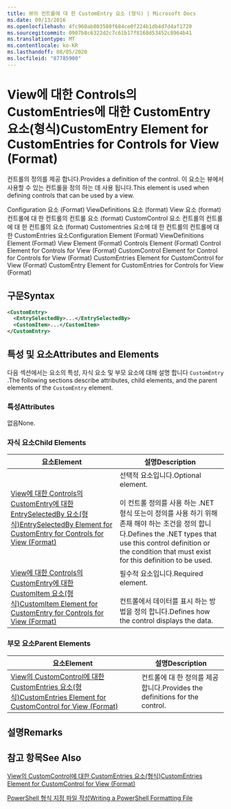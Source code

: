 ```yaml
---
title: 뷰의 컨트롤에 대 한 CustomEntry 요소 (형식) | Microsoft Docs
ms.date: 09/13/2016
ms.openlocfilehash: 4fc960ab803580f684ce0f224b1db4d7d4af1720
ms.sourcegitcommit: 0907b8c6322d2c7c61b17f8168d53452c8964b41
ms.translationtype: MT
ms.contentlocale: ko-KR
ms.lasthandoff: 08/05/2020
ms.locfileid: "87785900"
---
```

# <a name="customentry-element-for-customentries-for-controls-for-view-format"></a><span data-ttu-id="31ebd-102">View에 대한 Controls의 CustomEntries에 대한 CustomEntry 요소(형식)</span><span class="sxs-lookup"><span data-stu-id="31ebd-102">CustomEntry Element for CustomEntries for Controls for View (Format)</span></span>

<span data-ttu-id="31ebd-103">컨트롤의 정의를 제공 합니다.</span><span class="sxs-lookup"><span data-stu-id="31ebd-103">Provides a definition of the control.</span></span> <span data-ttu-id="31ebd-104">이 요소는 뷰에서 사용할 수 있는 컨트롤을 정의 하는 데 사용 됩니다.</span><span class="sxs-lookup"><span data-stu-id="31ebd-104">This element is used when defining controls that can be used by a view.</span></span>

<span data-ttu-id="31ebd-105">Configuration 요소 (Format) ViewDefinitions 요소 (format) View 요소 (format) 컨트롤에 대 한 컨트롤의 컨트롤 요소 (format) CustomControl 요소 컨트롤의 컨트롤에 대 한 컨트롤의 요소 (format) Customentries 요소에 대 한 컨트롤의 컨트롤에 대 한 CustomEntries 요소</span><span class="sxs-lookup"><span data-stu-id="31ebd-105">Configuration Element (Format) ViewDefinitions Element (Format) View Element (Format) Controls Element (Format) Control Element for Controls for View (Format) CustomControl Element for Control for Controls for View (Format) CustomEntries Element for CustomControl for View (Format) CustomEntry Element for CustomEntries for Controls for View (Format)</span></span>

## <a name="syntax"></a><span data-ttu-id="31ebd-106">구문</span><span class="sxs-lookup"><span data-stu-id="31ebd-106">Syntax</span></span>

```xml
<CustomEntry>
  <EntrySelectedBy>...</EntrySelectedBy>
  <CustomItem>...</CustomItem>
</CustomEntry>
```

## <a name="attributes-and-elements"></a><span data-ttu-id="31ebd-107">특성 및 요소</span><span class="sxs-lookup"><span data-stu-id="31ebd-107">Attributes and Elements</span></span>

<span data-ttu-id="31ebd-108">다음 섹션에서는 요소의 특성, 자식 요소 및 부모 요소에 대해 설명 합니다 `CustomEntry` .</span><span class="sxs-lookup"><span data-stu-id="31ebd-108">The following sections describe attributes, child elements, and the parent elements of the `CustomEntry` element.</span></span>

### <a name="attributes"></a><span data-ttu-id="31ebd-109">특성</span><span class="sxs-lookup"><span data-stu-id="31ebd-109">Attributes</span></span>

<span data-ttu-id="31ebd-110">없음</span><span class="sxs-lookup"><span data-stu-id="31ebd-110">None.</span></span>

### <a name="child-elements"></a><span data-ttu-id="31ebd-111">자식 요소</span><span class="sxs-lookup"><span data-stu-id="31ebd-111">Child Elements</span></span>

|<span data-ttu-id="31ebd-112">요소</span><span class="sxs-lookup"><span data-stu-id="31ebd-112">Element</span></span>|<span data-ttu-id="31ebd-113">설명</span><span class="sxs-lookup"><span data-stu-id="31ebd-113">Description</span></span>|
|-------------|-----------------|
|[<span data-ttu-id="31ebd-114">View에 대한 Controls의 CustomEntry에 대한 EntrySelectedBy 요소(형식)</span><span class="sxs-lookup"><span data-stu-id="31ebd-114">EntrySelectedBy Element for CustomEntry for Controls for View (Format)</span></span>](./entryselectedby-element-for-customentry-for-controls-for-view-format.md)|<span data-ttu-id="31ebd-115">선택적 요소입니다.</span><span class="sxs-lookup"><span data-stu-id="31ebd-115">Optional element.</span></span><br /><br /> <span data-ttu-id="31ebd-116">이 컨트롤 정의를 사용 하는 .NET 형식 또는이 정의를 사용 하기 위해 존재 해야 하는 조건을 정의 합니다.</span><span class="sxs-lookup"><span data-stu-id="31ebd-116">Defines the .NET types that use this control definition or the condition that must exist for this definition to be used.</span></span>|
|[<span data-ttu-id="31ebd-117">View에 대한 Controls의 CustomEntry에 대한 CustomItem 요소(형식)</span><span class="sxs-lookup"><span data-stu-id="31ebd-117">CustomItem Element for CustomEntry for Controls for View (Format)</span></span>](./customitem-element-for-customentry-for-controls-for-view-format.md)|<span data-ttu-id="31ebd-118">필수적 요소입니다.</span><span class="sxs-lookup"><span data-stu-id="31ebd-118">Required element.</span></span><br /><br /> <span data-ttu-id="31ebd-119">컨트롤에서 데이터를 표시 하는 방법을 정의 합니다.</span><span class="sxs-lookup"><span data-stu-id="31ebd-119">Defines how the control displays the data.</span></span>|

### <a name="parent-elements"></a><span data-ttu-id="31ebd-120">부모 요소</span><span class="sxs-lookup"><span data-stu-id="31ebd-120">Parent Elements</span></span>

|<span data-ttu-id="31ebd-121">요소</span><span class="sxs-lookup"><span data-stu-id="31ebd-121">Element</span></span>|<span data-ttu-id="31ebd-122">설명</span><span class="sxs-lookup"><span data-stu-id="31ebd-122">Description</span></span>|
|-------------|-----------------|
|[<span data-ttu-id="31ebd-123">View의 CustomControl에 대한 CustomEntries 요소(형식)</span><span class="sxs-lookup"><span data-stu-id="31ebd-123">CustomEntries Element for CustomControl for View (Format)</span></span>](./customentries-element-for-customcontrol-for-view-format.md)|<span data-ttu-id="31ebd-124">컨트롤에 대 한 정의를 제공 합니다.</span><span class="sxs-lookup"><span data-stu-id="31ebd-124">Provides the definitions for the control.</span></span>|

## <a name="remarks"></a><span data-ttu-id="31ebd-125">설명</span><span class="sxs-lookup"><span data-stu-id="31ebd-125">Remarks</span></span>

## <a name="see-also"></a><span data-ttu-id="31ebd-126">참고 항목</span><span class="sxs-lookup"><span data-stu-id="31ebd-126">See Also</span></span>

[<span data-ttu-id="31ebd-127">View의 CustomControl에 대한 CustomEntries 요소(형식)</span><span class="sxs-lookup"><span data-stu-id="31ebd-127">CustomEntries Element for CustomControl for View (Format)</span></span>](./customentries-element-for-customcontrol-for-view-format.md)

[<span data-ttu-id="31ebd-128">PowerShell 형식 지정 파일 작성</span><span class="sxs-lookup"><span data-stu-id="31ebd-128">Writing a PowerShell Formatting File</span></span>](./writing-a-powershell-formatting-file.md)
